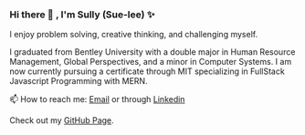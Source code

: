 ### Hi there 👋 , I'm Sully (Sue-lee) ✨

I enjoy problem solving, creative thinking, and challenging myself. 

I graduated from Bentley University with a double major in Human Resource Management, Global Perspectives, and a minor in Computer Systems. I am now currently pursuing a certificate through MIT specializing in FullStack Javascript Programming with MERN. 

📫 How to reach me: [Email](mailto:sullybjimenez@gmail.com) or through [Linkedin](https://www.linkedin.com/in/sully-jimenez-7a182778/)

Check out my [GitHub Page](https://sullybjimenez.github.io).

<!--
**SullyBJimenez/sullybjimenez** is a ✨ _special_ ✨ repository because its `README.md` (this file) appears on your GitHub profile.

Here are some ideas to get you started:

- 🔭 I’m currently working on ...
- 🌱 I’m currently learning ...
- 👯 I’m looking to collaborate on ...
- 🤔 I’m looking for help with ...
- 💬 Ask me about ...
- 📫 How to reach me: ...
- 😄 Pronouns: ...
- ⚡ Fun fact: ...
-->
